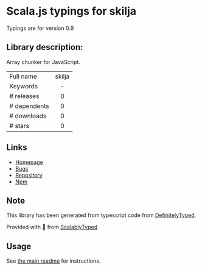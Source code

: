 
# Scala.js typings for skilja

Typings are for version 0.9

## Library description:
Array chunker for JavaScript.

|                    |                 |
| ------------------ | :-------------: |
| Full name          | skilja |
| Keywords           | - |
| # releases         | 0 |
| # dependents       | 0 |
| # downloads        | 0 |
| # stars            | 0 |

## Links
- [Homepage](https://github.com/stscoundrel/skilja#readme)
- [Bugs](https://github.com/stscoundrel/skilja/issues)
- [Repository](https://github.com/stscoundrel/skilja)
- [Npm](https://www.npmjs.com/package/skilja)
    


## Note
This library has been generated from typescript code from [DefinitelyTyped](https://definitelytyped.org).

Provided with :purple_heart: from [ScalablyTyped](https://github.com/oyvindberg/ScalablyTyped)

## Usage
See [the main readme](../../readme.md) for instructions.


